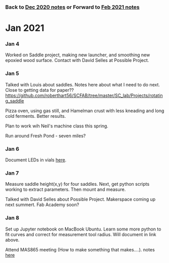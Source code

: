 
### Back to [Dec 2020 notes](../Dec2020)   or  Forward to [Feb 2021 notes](../Feb2021)

# Jan 2021


 ### Jan 4

Worked on Saddle project, making new launcher, and smoothing new epoxied wood surface.
Contact with David Selles at Possible Project.

 ### Jan 5
 
Talked with Louis about saddles. Notes here about what I need to do next.  Close to getting data for paper??
https://github.com/roberthart56/SCFAB/tree/master/SC_lab/Projects/rotating_saddle  

Pizza oven, using gas still, and Hamelman crust with less kneading and long cold ferments.  Better results. 

Plan to work wih Neil's machine class this spring.

Run around Fresh Pond -  seven miles?

 ### Jan 6
 
 Document LEDs in vials [here](https://github.com/roberthart56/projects/tree/master/Vial_lights).
 
 ### Jan 7
 
 Measure saddle height(x,y) for four saddles.   Next, get python scripts working to extract parameters.  Then mount and measure.
 
 Talked with David Selles about Possible Project.  Makerspace coming up next summert.  Fab Academy soon?

 ### Jan 8
 
 Set up Jupyter notebook on MacBook Ubuntu.  Learn some more python to fit curves and correct for measurement tool radius.  Will document in link above.
 
 Attend MAS865 meeting (How to make something that makes....).  notes [here](https://github.com/roberthart56/projects/blob/master/Machines2021/README.md)
 
